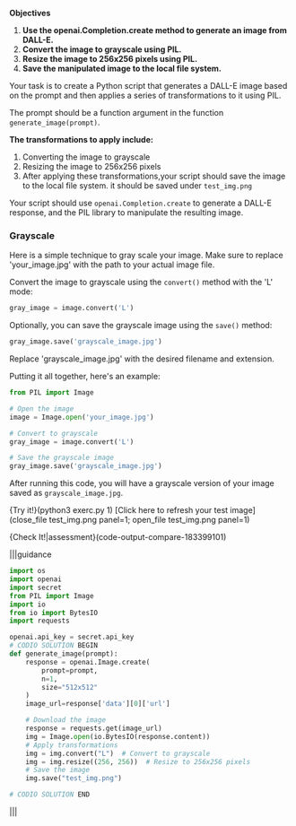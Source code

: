 
**Objectives**
1. **Use the openai.Completion.create method to generate an image from DALL-E.**
2. **Convert the image to grayscale using PIL.**
3. **Resize the image to 256x256 pixels using PIL.**
4. **Save the manipulated image to the local file system.**

Your task is to create a Python script that generates a DALL-E image based on the prompt and then applies a series of transformations to it using PIL.

The prompt should be a function argument  in the function `generate_image(prompt)`.

**The transformations to apply include:**

1. Converting the image to grayscale
2. Resizing the image to 256x256 pixels
3. After applying these transformations,your script should save the image to the local file system. it should be saved under `test_img.png`

Your script should use `openai.Completion.create` to generate a DALL-E response, and the PIL library to manipulate the resulting image.
### Grayscale 
Here is a simple technique to gray scale your image.
Make sure to replace 'your_image.jpg' with the path to your actual image file.

Convert the image to grayscale using the `convert()` method with the 'L' mode:

```python
gray_image = image.convert('L')
```
Optionally, you can save the grayscale image using the `save()` method:
```python
gray_image.save('grayscale_image.jpg')
```
Replace 'grayscale_image.jpg' with the desired filename and extension.

Putting it all together, here's an example:

```python
from PIL import Image

# Open the image
image = Image.open('your_image.jpg')

# Convert to grayscale
gray_image = image.convert('L')

# Save the grayscale image
gray_image.save('grayscale_image.jpg')
```
After running this code, you will have a grayscale version of your image saved as `grayscale_image.jpg`.


{Try it!}(python3 exerc.py 1)
[Click here to refresh your test image](close_file test_img.png panel=1; open_file test_img.png panel=1)


{Check It!|assessment}(code-output-compare-183399101)

|||guidance 
```python
import os
import openai
import secret
from PIL import Image
import io
from io import BytesIO
import requests

openai.api_key = secret.api_key
# CODIO SOLUTION BEGIN
def generate_image(prompt):
    response = openai.Image.create(
        prompt=prompt,
        n=1,
        size="512x512"
    )
    image_url=response['data'][0]['url']

    # Download the image
    response = requests.get(image_url)
    img = Image.open(io.BytesIO(response.content))
    # Apply transformations
    img = img.convert("L")  # Convert to grayscale
    img = img.resize((256, 256))  # Resize to 256x256 pixels
    # Save the image
    img.save("test_img.png")

# CODIO SOLUTION END


```
|||
